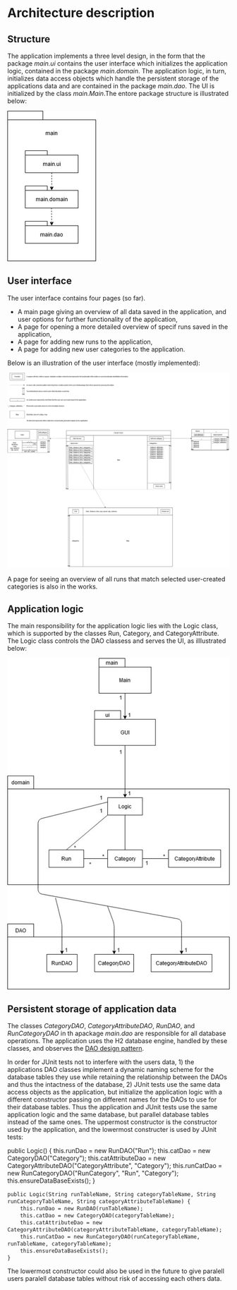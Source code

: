 # Architecture description

## Structure

The application implements a three level design, in the form that the package _main.ui_ contains the user interface which initializes the application logic, contained in the package _main.domain_. The application logic, in turn, initializes data access objects which handle the persistent storage of the applications data and are contained in the package _main.dao_. The UI is initialized by the class _main.Main_.The entore package structure is illustrated below:

<img src="https://github.com/jrhel/ot-harjoitustyo2020/blob/master/documentation/pictures/package%20structure.jpg">

## User interface

The user interface contains four pages (so far).
- A main page giving an overview of all data saved in the application, and user options for further functionality of the application,
- A page for opening a more detailed overview of specif runs saved in the application,
- A page for adding new runs to the application,
- A page for adding new user categories to the application.

Below is an illustration of the user interface (mostly implemented):

<img src="https://github.com/jrhel/ot-harjoitustyo2020/blob/master/documentation/pictures/draft_UI.jpg">

A page for seeing an overview of all runs that match selected user-created categories is also in the works.

## Application logic

The main responsibility for the application logic lies with the Logic class, which is supported by the classes Run, Category, and CategoryAttribute. The Logic class controls the DAO classess and serves the UI, as illlustrated below:

<img src="https://github.com/jrhel/ot-harjoitustyo2020/blob/master/documentation/pictures/package-class%20diagram.jpg">

## Persistent storage of application data

The classes _CategoryDAO_, _CategoryAttributeDAO_, _RunDAO_, and _RunCategoryDAO_ in th apackage _main.dao_ are responsible for all database operations.
The application uses the H2 database engine, handled by these classes, and observes the [DAO design pattern](https://en.wikipedia.org/wiki/Data_access_object).

In order for JUnit tests not to interfere with the users data, 1) the applications DAO classes implement a dynamic naming scheme for the database tables they use while retaining the relationship between the DAOs and thus the intactness of the database, 2) JUnit tests use the same data access objects as the application, but initialize the application logic with a different constructor passing on different names for the DAOs to use for their database tables.
Thus the application and JUnit tests use the same application logic and the same database, but parallel database tables instead of the same ones. The uppermost constructor is the constructor used by the application, and the lowermost constructer is used by JUnit tests:

public Logic() {
        this.runDao = new RunDAO("Run");
        this.catDao = new CategoryDAO("Category");
        this.catAttributeDao = new CategoryAttributeDAO("CategoryAttribute", "Category");
        this.runCatDao = new RunCategoryDAO("RunCategory", "Run", "Category");
        this.ensureDataBaseExists();
    }
    
    public Logic(String runTableName, String categoryTableName, String runCategoryTableName, String categoryAttributeTableName) {
        this.runDao = new RunDAO(runTableName);
        this.catDao = new CategoryDAO(categoryTableName);
        this.catAttributeDao = new CategoryAttributeDAO(categoryAttributeTableName, categoryTableName);
        this.runCatDao = new RunCategoryDAO(runCategoryTableName, runTableName, categoryTableName);
        this.ensureDataBaseExists();
    }
    
The lowermost constructor could also be used in the future to give paralell users paralell database tables without risk of accessing each others data.
